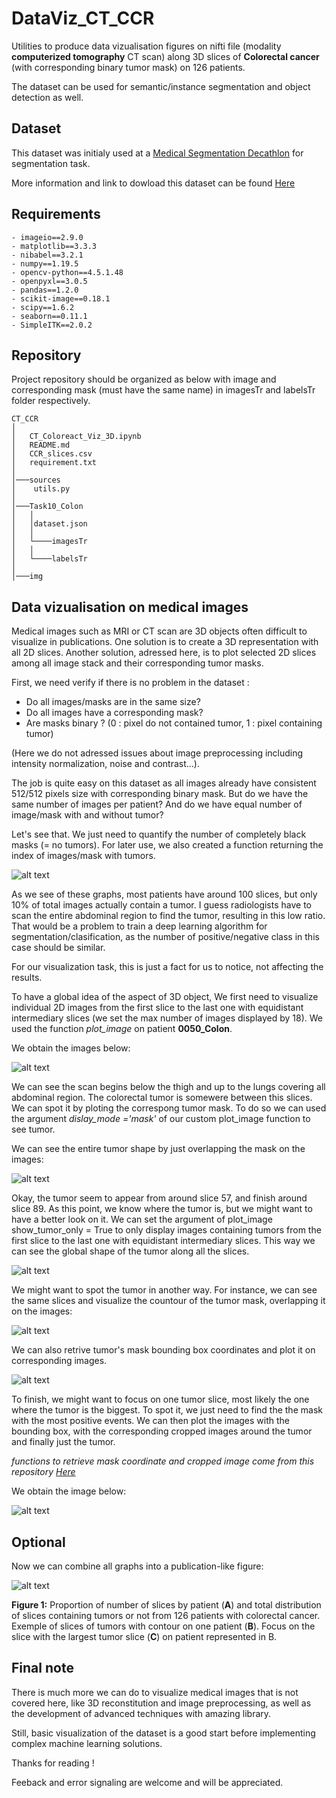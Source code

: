 # DataViz_CT_CCR


Utilities to produce data vizualisation figures on nifti file (modality **computerized tomography** CT scan) along 3D slices of **Colorectal cancer** (with corresponding binary tumor mask) on
126 patients.

The dataset can be used for semantic/instance segmentation and object detection as well.


## Dataset

This dataset was initialy used at a [Medical Segmentation Decathlon](http://medicaldecathlon.com/) for segmentation task.

More information and link to dowload this dataset can be found [Here](https://drive.google.com/drive/folders/1HqEgzS8BV2c7xYNrZdEAnrHk7osJJ--2)


## Requirements

```
- imageio==2.9.0
- matplotlib==3.3.3
- nibabel==3.2.1
- numpy==1.19.5
- opencv-python==4.5.1.48
- openpyxl==3.0.5
- pandas==1.2.0
- scikit-image==0.18.1
- scipy==1.6.2
- seaborn==0.11.1
- SimpleITK==2.0.2
```


## Repository

Project repository should be organized as below with image and corresponding mask (must have the same name) in imagesTr and labelsTr folder respectively.

```
CT_CCR
│
│   CT_Coloreact_Viz_3D.ipynb
│   README.md
│   CCR_slices.csv
│   requirement.txt
│
│───sources
│    utils.py
│
│───Task10_Colon
│   │
│   │dataset.json
│   │
│   └────imagesTr
│   │
│   └────labelsTr
│
│───img

```

## Data vizualisation on medical images


Medical images such as MRI or CT scan are 3D objects often difficult to visualize in publications. One solution is to create
a 3D representation with all 2D slices. Another solution, adressed here, is to plot selected 2D slices among all image stack
and their corresponding tumor masks.

First, we need verify if there is no problem in the dataset :

- Do all images/masks are in the same size?
- Do all images have a corresponding mask?
- Are masks binary ? (0 : pixel do not contained tumor, 1 : pixel containing tumor)


(Here we do not adressed issues about image preprocessing including intensity normalization, noise and contrast...).


The job is quite easy on this dataset as all images already have consistent 512/512 pixels size with corresponding binary mask. But do we have the same number
of images per patient? And do we have equal number of image/mask with and without tumor?

Let's see that. We just need to quantify the number of completely black masks (= no tumors). For later use, we also created a function returning the index
of images/mask with tumors.

![alt text](https://github.com/hbiom/DataViz_CT_CCR//blob/main/img/slices_graph.png?raw=true)


As we see of these graphs, most patients have around 100 slices, but only 10% of total images actually contain a tumor. I guess radiologists have to scan the entire
abdominal region to find the tumor, resulting in this low ratio. That would be a problem to train a deep learning algorithm for segmentation/clasification, as the number
of positive/negative class in this case should be similar.

For our visualization task, this is just a fact for us to notice, not affecting the results.


To have a global idea of the aspect of 3D object, We first need to visualize individual 2D images from the first slice to the last one with equidistant
intermediary slices (we set the max number of images displayed by 18). We used the function *plot_image* on patient **0050_Colon**.

We obtain the images below:

![alt text](https://github.com/hbiom/DataViz_CT_CCR//blob/main/img/plot_image.png?raw=true)


We can see the scan begins below the thigh and up to the lungs covering all abdominal region. The colorectal tumor is somewere between this slices. We can spot it
by ploting the correspong tumor mask. To do so we can used the argument *dislay_mode ='mask'* of our custom plot_image function to see tumor.

We can see the entire tumor shape by just overlapping the mask on the images:

![alt text](https://github.com/hbiom/DataViz_CT_CCR//blob/main/img/plot_image_tumors.png?raw=true)


Okay, the tumor seem to appear from around slice 57, and finish around slice 89. As this point, we know where the tumor is, but we might want to have a better
look on it. We can set the argument of plot_image show_tumor_only = True to only display images containing tumors from the first slice to the last one with
equidistant intermediary slices. This way we can see the global shape of the tumor along all the slices.

![alt text](https://github.com/hbiom/DataViz_CT_CCR//blob/main/img/plot_image_mask_show_tumor_only.png?raw=true)


We might want to spot the tumor in another way. For instance, we can see the same slices and visualize the countour of the tumor mask, overlapping it on the images:

![alt text](https://github.com/hbiom/DataViz_CT_CCR//blob/main/img/plot_image_contour_show_tumor_only.png?raw=true)

We can also retrive tumor's mask bounding box coordinates and plot it on corresponding images.

![alt text](https://github.com/hbiom/DataViz_CT_CCR//blob/main/img/plot_image_bbounding_show_tumor_only.png?raw=true)

To finish, we might want to focus on one tumor slice, most likely the one where the tumor is the biggest. To spot it, we just need to find the the mask with
the most positive events. We can then plot the images with the bounding box, with the corresponding cropped images around the tumor and finally just the tumor.

*functions to retrieve mask coordinate and cropped image come from this repository [Here](https://github.com/guillaumefrd/brain-tumor-mri-dataset)*


We obtain the image below:

![alt text](https://github.com/hbiom/DataViz_CT_CCR//blob/main/img/tumor_all.png?raw=true)


## Optional


Now we can combine all graphs into a publication-like figure:


![alt text](https://github.com/hbiom/DataViz_CT_CCR//blob/main/img/bilan.png?raw=true)


**Figure 1:** Proportion of number of slices by patient (**A**) and total distribution of slices containing tumors or not from 126 patients with colorectal cancer.
Exemple of slices of tumors with contour on one patient (**B**). Focus on the slice with the largest tumor slice (**C**) on patient represented in B.

## Final note

There is much more we can do to visualize medical images that is not covered here, like 3D reconstitution and image preprocessing, as well as the development of advanced
techniques with amazing library.

Still, basic visualization of the dataset is a good start before implementing complex machine learning solutions.


Thanks for reading !


Feeback and error signaling are welcome and will be appreciated.




